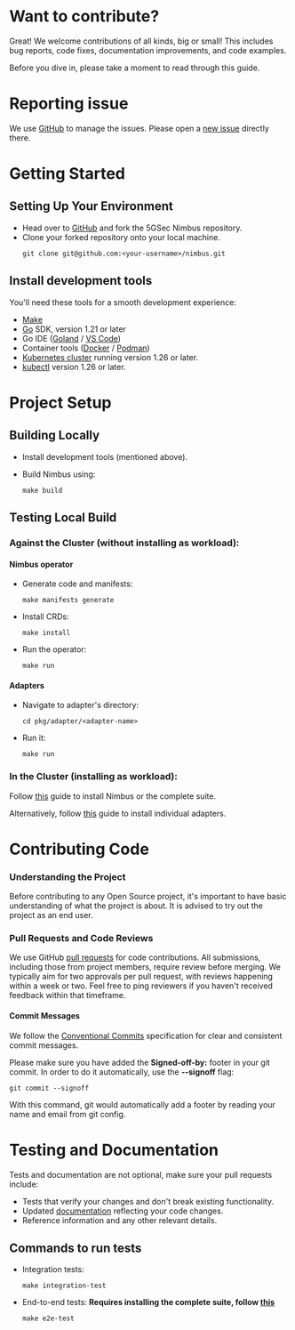 # Want to contribute?

Great! We welcome contributions of all kinds, big or small! This includes bug reports, code fixes, documentation
improvements, and code examples.

Before you dive in, please take a moment to read through this guide.

# Reporting issue

We use [GitHub](https://github.com/5GSEC/nimbus) to manage the issues. Please open
a [new issue](https://github.com/5GSEC/nimbus/issues/new) directly there.

# Getting Started

## Setting Up Your Environment

- Head over to [GitHub](https://github.com/5GSEC/nimbus) and fork the 5GSec Nimbus repository.
- Clone your forked repository onto your local machine.
  ```shell
  git clone git@github.com:<your-username>/nimbus.git
  ```

## Install development tools

You'll need these tools for a smooth development experience:

- [Make](https://www.gnu.org/software/make/#download)
- [Go](https://go.dev/doc/install) SDK, version 1.21 or later
- Go IDE ([Goland](https://www.jetbrains.com/go/) / [VS Code](https://code.visualstudio.com/download))
- Container tools ([Docker](https://www.docker.com/) / [Podman](https://podman.io/))
- [Kubernetes cluster](https://kubernetes.io/docs/setup/) running version 1.26 or later.
- [kubectl](https://kubernetes.io/docs/tasks/tools/#kubectl) version 1.26 or later.

# Project Setup

## Building Locally

- Install development tools (mentioned above).

- Build Nimbus using:
  ```shell
  make build
  ```

## Testing Local Build

### Against the Cluster (without installing as workload):

#### Nimbus operator

- Generate code and manifests:
  ```shell
  make manifests generate
  ```

- Install CRDs:
  ```shell
  make install
  ```

- Run the operator:
  ```shell
  make run
  ```

#### Adapters

- Navigate to adapter's directory:
  ```shell
  cd pkg/adapter/<adapter-name>
  ```
- Run it:
  ```shell
  make run
  ```

### In the Cluster (installing as workload):

Follow [this](deployments/nimbus/Readme.md) guide to install Nimbus or the complete suite.

Alternatively, follow [this](docs/adapters.md) guide to install individual adapters.

# Contributing Code

### Understanding the Project

Before contributing to any Open Source project, it's important to have basic understanding of what the project is about.
It is advised to try out the project as an end user.

### Pull Requests and Code Reviews

We use GitHub [pull requests](https://github.com/5GSEC/nimbus/pulls) for code contributions. All submissions, including
those from project members, require review before merging.
We typically aim for two approvals per pull request, with reviews happening within a week or two.
Feel free to ping reviewers if you haven't received feedback within that timeframe.

#### Commit Messages

We follow the [Conventional Commits](https://www.conventionalcommits.org/en/v1.0.0/) specification for clear and
consistent commit messages.

Please make sure you have added the **Signed-off-by:** footer in your git commit. In order to do it automatically, use
the **--signoff** flag:

```shell
git commit --signoff
```

With this command, git would automatically add a footer by reading your name and email from git config.

# Testing and Documentation

Tests and documentation are not optional, make sure your pull requests include:

- Tests that verify your changes and don't break existing functionality.
- Updated [documentation](docs) reflecting your code changes.
- Reference information and any other relevant details.

## Commands to run tests

- Integration tests:
  ```shell
  make integration-test
  ```

- End-to-end tests:
  **Requires installing the complete suite, follow [this](deployments/nimbus/Readme.md)**
  ```shell
  make e2e-test
  ```
